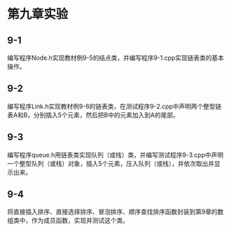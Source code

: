 # 第九章实验

## 9-1

编写程序Node.h实现教材例9-5的结点类，并编写程序9-1.cpp实现链表类的基本操作。

## 9-2

编写程序Link.h实现教材例9-6的链表类，在测试程序9-2.cpp中声明两个整型链表A和B，分别插入5个元素，然后把B中的元素加入到A的尾部。

## 9-3

编写程序queue.h用链表类实现队列（或栈）类，并编写测试程序9-3.cpp中声明一个整型队列（或栈）对象，插入5个元素，压入队列（或栈），并依次取出并显示出来。

## 9-4

将直接插入排序、直接选择排序、冒泡排序、顺序查找排序函数封装到第9章的数组类中，作为成员函数，实现并测试这个类。
